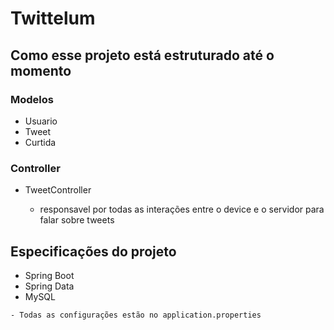 # Twittelum 

## Como esse projeto está estruturado até o momento 

### Modelos

 * Usuario 
 * Tweet
 * Curtida
 
### Controller

  * TweetController 
  
    - responsavel por todas as interações entre o device e o servidor para falar sobre tweets
 
 
 ## Especificações do projeto
 
   * Spring Boot 
   * Spring Data
   * MySQL
   
    - Todas as configurações estão no application.properties